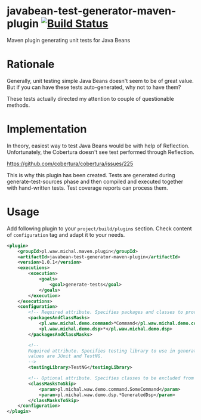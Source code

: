 # javabean-test-generator-maven-plugin [![Build Status](https://travis-ci.org/michalkochanowicz/javabean-test-generator-maven-plugin.svg?branch=master)](https://travis-ci.org/michalkochanowicz/javabean-test-generator-maven-plugin)
Maven plugin generating unit tests for Java Beans

# Rationale

Generally, unit testing simple Java Beans doesn't seem to be of great value. But if you can have
these tests auto-generated, why not to have them?

These tests actually directed my attention to couple of questionable methods.

# Implementation

In theory, easiest way to test Java Beans would be with help of Reflection. Unfortunately, the Cobertura
doesn't see test performed through Reflection.

https://github.com/cobertura/cobertura/issues/225

This is why this plugin has been created. Tests are generated during generate-test-sources phase and then
compiled and executed together with hand-written tests. Test coverage reports can process them.

# Usage

Add following plugin to your `project/build/plugins` section. Check content of `configuration` tag and
adapt it to your needs.

```XML
<plugin>
	<groupId>pl.waw.michal.maven.plugin</groupId>
	<artifactId>javabean-test-generator-maven-plugin</artifactId>
	<version>1.0.1</version>
	<executions>
		<execution>
			<goals>
				<goal>generate-tests</goal>
			</goals>
		</execution>
	</executions>
	<configuration>
		<!-- Required attribute. Specifies packages and classes to process. -->
		<packagesAndClassMasks>
			<pl.waw.michal.demo.command>*Command</pl.waw.michal.demo.command>
			<pl.waw.michal.demo.dsp>*</pl.waw.michal.demo.dsp>
		</packagesAndClassMasks>

		<!--
		Required attribute. Specifies testing library to use in generated tests. Valid
		values are JUnit and TestNG.
		-->
		<testingLibrary>TestNG</testingLibrary>

		<!-- Optional attribute. Specifies classes to be excluded from test generation. -->
		<classMasksToSkip>
			<param>pl.michal.waw.demo.command.SomeCommand</param>
			<param>pl.michal.waw.demo.dsp.*GeneratedDsp</param>
		</classMasksToSkip>
	</configuration>
</plugin>
```